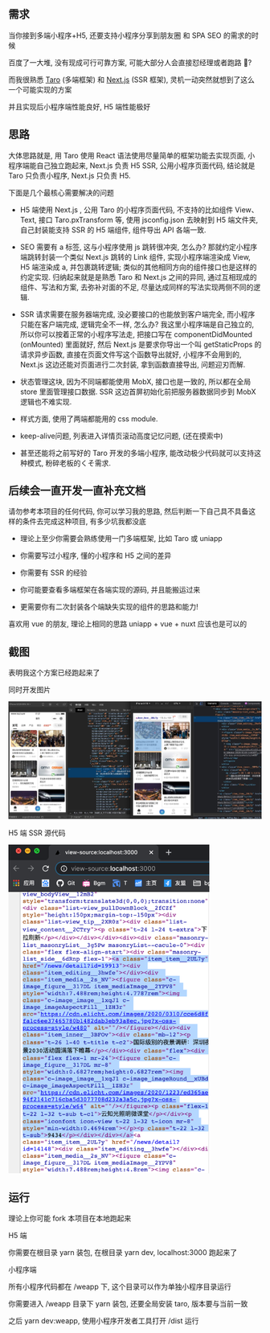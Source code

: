 ## 需求

当你接到多端小程序+H5, 还要支持小程序分享到朋友圈 和 SPA SEO 的需求的时候

百度了一大堆, 没有现成可行可靠方案, 可能大部分人会直接怼经理或者跑路 🏃?

而我很熟悉 [Taro](https://taro.aotu.io/) (多端框架) 和 [Next.js](https://nextjs.org/) (SSR 框架), 灵机一动突然就想到了这么一个可能实现的方案

并且实现后小程序端性能良好, H5 端性能极好

## 思路

大体思路就是, 用 Taro 使用 React 语法使用尽量简单的框架功能去实现页面, 小程序端能自己独立跑起来, Next.js 负责 H5 SSR, 公用小程序页面代码, 结论就是 Taro 只负责小程序, Next.js 只负责 H5.

下面是几个最核心需要解决的问题

- H5 端使用 Next.js , 公用 Taro 的小程序页面代码, 不支持的比如组件 View、Text, 接口 Taro.pxTransform 等, 使用 jsconfig.json 去映射到 H5 端文件夹, 自己封装能支持 SSR 的 H5 端组件, 组件导出 API 各端一致.

- SEO 需要有 a 标签, 这与小程序使用 js 跳转很冲突, 怎么办? 那就约定小程序端跳转封装一个类似 Next.js 跳转的 Link 组件, 实现小程序端渲染成 View, H5 端渲染成 a, 并包裹跳转逻辑; 类似的其他相同方向的组件接口也是这样的约定实现. 归纳起来就是是熟悉 Taro 和 Next.js 之间的异同, 通过互相现成的组件、写法和方案, 去弥补对面的不足, 尽量达成同样的写法实现两侧不同的逻辑.

- SSR 请求需要在服务器端完成, 没必要接口的也能放到客户端完全, 而小程序只能在客户端完成, 逻辑完全不一样, 怎么办? 我这里小程序端是自己独立的, 所以你可以按着正常的小程序写法走, 把接口写在 componentDidMounted (onMounted) 里面就好, 然后 Next.js 是要求你导出一个叫 getStaticProps 的请求异步函数, 直接在页面文件写这个函数导出就好, 小程序不会用到的, Next.js 这边还能对页面进行二次封装, 拿到函数直接导出, 问题迎刃而解.

- 状态管理这块, 因为不同端都能使用 MobX, 接口也是一致的, 所以都在全局 store 里面管理接口数据. SSR 这边首屏初始化前把服务器数据同步到 MobX 逻辑也不难实现.

- 样式方面, 使用了两端都能用的 css module.

- keep-alive问题, 列表进入详情页滚动高度记忆问题, (还在摸索中)

- 甚至还能将之前写好的 Taro 开发的多端小程序, 能改动极少代码就可以支持这种模式, 粉碎老板的くそ需求.

## 后续会一直开发一直补充文档

请勿参考本项目的任何代码, 你可以学习我的思路, 然后判断一下自己具不具备这样的条件去完成这种项目, 有多少坑我都没底

- 理论上至少你需要会熟练使用一门多端框架, 比如 Taro 或 uniapp

- 你需要写过小程序, 懂的小程序和 H5 之间的差异

- 你需要有 SSR 的经验

- 你可能要查看多端框架在各端实现的源码, 并且能搬运过来

- 更需要你有二次封装各个端缺失实现的组件的思路和能力!

喜欢用 vue 的朋友, 理论上相同的思路 uniapp + vue + nuxt 应该也是可以的

## 截图

表明我这个方案已经跑起来了

同时开发图片

<img src="./screenshots/20210310.jpg" alt=""  />

H5 端 SSR 源代码

<img src="./screenshots/20210310-2.png" alt="" width="400"  />

## 运行

理论上你可能 fork 本项目在本地跑起来

H5 端

你需要在根目录 yarn 装包, 在根目录 yarn dev, localhost:3000 跑起来了

小程序端

所有小程序代码都在 /weapp 下, 这个目录可以作为单独小程序目录运行

你需要进入 /weapp 目录下 yarn 装包, 还要全局安装 taro, 版本要与当前一致

之后 yarn dev:weapp, 使用小程序开发者工具打开 /dist 运行
